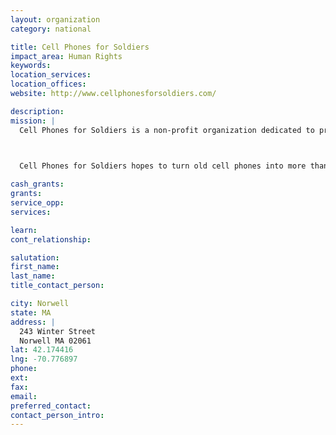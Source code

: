 ```yaml
---
layout: organization
category: national

title: Cell Phones for Soldiers
impact_area: Human Rights
keywords: 
location_services: 
location_offices: 
website: http://www.cellphonesforsoldiers.com/

description: 
mission: |
  Cell Phones for Soldiers is a non-profit organization dedicated to providing deployed and returning troops cost-free methods to communicate with family while serving in the United States military.

   

  Cell Phones for Soldiers hopes to turn old cell phones into more than 12 million minutes of prepaid calling cards for U.S. troops stationed overseas in 2008. To do so, Cell Phones for Soldiers expects to collect 50,000 cell phones each month through a network of more than 3,000 collection sites across the country. This helps soldiers call their families while they are overseas.

cash_grants: 
grants: 
service_opp: 
services: 

learn: 
cont_relationship: 

salutation: 
first_name: 
last_name: 
title_contact_person: 

city: Norwell
state: MA
address: |
  243 Winter Street  
  Norwell MA 02061
lat: 42.174416
lng: -70.776897
phone: 
ext: 
fax: 
email: 
preferred_contact: 
contact_person_intro: 
---
```

